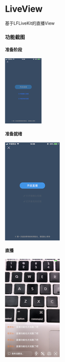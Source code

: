 # LiveView
基于LFLiveKit的直播View

### 功能截图

#### 准备阶段

<img src="https://github.com/shoppingzh/LiveView/raw/dev/images/1.png" width="120">

#### 准备就绪
![](images/2.png)

#### 直播
![](images/3.png)
